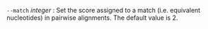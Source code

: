 `--match` *integer*
: Set the score assigned to a match (i.e. equivalent nucleotides) in
  pairwise alignments. The default value is 2.
